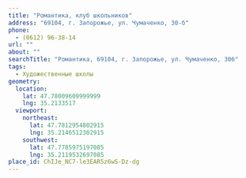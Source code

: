 ```yaml
---
title: "Романтика, клуб школьников"
address: "69104, г. Запорожье, ул. Чумаченко, 30-б"
phone:
  - (0612) 96-38-14
url: ""
about: ""
searchTitle: "Романтика, 69104, г. Запорожье, ул. Чумаченко, 30б"
tags:
  - Художественные школы
geometry:
  location:
    lat: 47.78009609999999
    lng: 35.2133517
  viewport:
    northeast:
      lat: 47.7812954802915
      lng: 35.2146512302915
    southwest:
      lat: 47.7785975197085
      lng: 35.2119532697085
place_id: ChIJe_NC7-le3EAR5z6wS-Dz-dg
---
```

